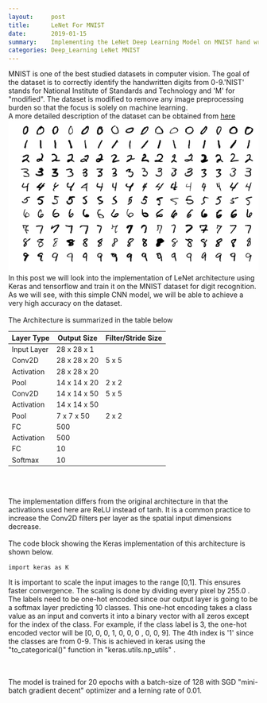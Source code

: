 ```yaml
---
layout:     post
title:      LeNet For MNIST
date:       2019-01-15
summary:    Implementing the LeNet Deep Learning Model on MNIST hand written digits data
categories: Deep_Learning LeNet MNIST
---
```


MNIST is one of the best studied datasets in computer vision. The goal of the dataset is to correctly identify the handwritten digits from 0-9.'NIST' stands for National Institute of Standards and Technology and 'M' for "modified". The dataset is modified to remove any image preprocessing burden so that the focus is solely on machine learning.  
A more detailed description of the dataset can be obtained from [here](http://yann.lecun.com/exdb/mnist/)
<br>
<img src='/images/MnistExamples.png' alt=""/>
<br>
In this post we will look into the implementation of LeNet architecture using Keras and tensorflow and train it on the MNIST dataset for digit recognition.
As we will see, with this simple CNN model, we will be able to achieve a very high accuracy on the dataset.
<br><br>
The Architecture is summarized in the table below

|  Layer Type | Output Size  |  Filter/Stride Size | 
|---|---|---|
| Input Layer  | 28 x 28 x 1  |   |
| Conv2D |  28 x 28 x 20 |  5 x 5  |
| Activation |28 x 28 x 20 |   |
| Pool | 14 x 14 x 20  | 2 x 2  |
| Conv2D | 14 x 14 x 50  | 5 x 5 |
| Activation | 14 x 14 x 50  |   |
| Pool  | 7 x 7 x 50  | 2 x 2  |
| FC  | 500  |   |
| Activation | 500  |   |
| FC | 10  |   |
| Softmax  | 10  |   |

<br><br>

The implementation differs from the original architecture in that the activations used here are ReLU instead of tanh. It is a common practice to increase the Conv2D filters per layer as the spatial input dimensions decrease. 
<br><br>
The code block showing the Keras implementation of this architecture is shown below.
```
import keras as K

```
It is important to scale the input images to the range [0,1]. This ensures faster convergence. The scaling is done by dividing every pixel by 255.0 . The labels need to be one-hot encoded since our output layer is going to be a softmax layer predicting 10 classes. This one-hot encoding takes a class value as an input and converts it into a binary vector with all zeros except for the index of the class. For example, if the class label is 3, the one-hot encoded vector will be [0, 0, 0, 1, 0, 0, 0 , 0, 0, 9]. The 4th index is '1' since the classes are from 0-9. This is achieved in keras using the "to_categorical()" function in "keras.utils.np_utils" .

<br> <br>
The model is trained for 20 epochs with a batch-size of 128 with SGD "mini-batch gradient decent" optimizer and a lerning rate of 0.01.



